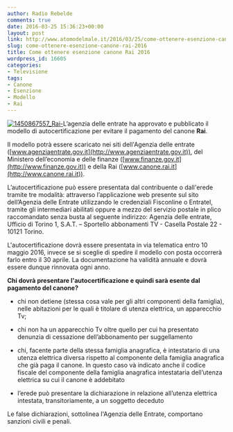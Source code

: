 ```yaml
---
author: Radio Rebelde
comments: true
date: 2016-03-25 15:36:23+00:00
layout: post
link: http://www.atomodelmale.it/2016/03/25/come-ottenere-esenzione-canone-rai-2016/
slug: come-ottenere-esenzione-canone-rai-2016
title: Come ottenere esenzione canone Rai 2016
wordpress_id: 16605
categories:
- Televisione
tags:
- Canone
- Esenzione
- Modello
- Rai
---
```


[![1450867557_Rai-](http://www.atomodelmale.it/wp-content/uploads/2016/03/1450867557_Rai--300x168.jpg)](http://www.atomodelmale.it/2016/03/25/come-ottenere-esenzione-canone-rai-2016/1450867557_rai/)L’agenzia delle entrate ha approvato e pubblicato il modello di autocertificazione per evitare il pagamento del canone **Rai**.

Il modello potrà essere scaricato nei siti dell'Agenzia delle entrate ([www.agenziaentrate.gov.it](http://www.agenziaentrate.gov.it)), del Ministero dell’economia e delle finanze ([www.finanze.gov.it](http://www.finanze.gov.it)) e della Rai ([www.canone.rai.it](http://www.canone.rai.it)).

L’autocertificazione può essere presentata dal contribuente o dall'erede tramite tre modalità: attraverso l’applicazione web presente sul sito dell’Agenzia delle Entrate utilizzando le credenziali Fisconline o Entratel, tramite gli intermediari abilitati oppure a mezzo del servizio postale in plico raccomandato senza busta al seguente indirizzo: Agenzia delle entrate, Ufficio di Torino 1, S.A.T. – Sportello abbonamenti TV - Casella Postale 22 - 10121 Torino.

L'autocertificazione dovrà essere presentata in via telematica entro 10 maggio 2016, invece se si sceglie di spedire il modello con posta occorrerà farlo entro il 30 aprile. La documentazione ha validità annuale e dovrà essere dunque rinnovata ogni anno.



**Chi dovrà presentare l'autocertificazione e quindi sarà esente dal pagamento del canone?**




    
  * chi non detiene (stessa cosa vale per gli altri componenti della famiglia), nelle abitazioni per le quali è titolare di utenza elettrica, un apparecchio Tv;

    
  * chi non ha un apparecchio Tv oltre quello per cui ha presentato denunzia di cessazione dell’abbonamento per suggellamento

    
  * chi, facente parte della stessa famiglia anagrafica, è intestatario di una utenza elettrica diversa rispetto al componente della famiglia anagrafica che già paga il canone. In questo caso và indicato anche il codice fiscale del componente della famiglia anagrafica intestataria dell’utenza elettrica su cui il canone è addebitato

    
  * l’erede può presentare la dichiarazione in relazione all’utenza elettrica intestata, transitoriamente, a un soggetto deceduto



Le false dichiarazioni, sottolinea l'Agenzia delle Entrate, comportano sanzioni civili e penali.
